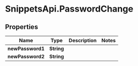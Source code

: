 # SnippetsApi.PasswordChange

## Properties

Name | Type | Description | Notes
------------ | ------------- | ------------- | -------------
**newPassword1** | **String** |  | 
**newPassword2** | **String** |  | 


